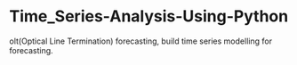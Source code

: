 # Time_Series-Analysis-Using-Python
olt(Optical Line Termination) forecasting, build time series modelling for forecasting.
